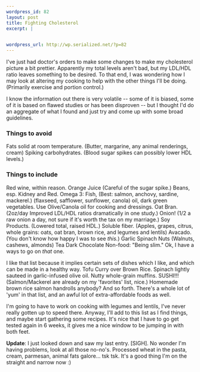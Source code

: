```yaml
--- 
wordpress_id: 82
layout: post
title: Fighting Cholesterol
excerpt: |
  

wordpress_url: http://wp.serialized.net/?p=82
---
```

I've just had doctor's orders to make some changes to make my cholesterol picture a bit prettier. Apparently my total levels aren't bad, but my LDL/HDL ratio leaves something to be desired. To that end, I was wondering how I may look at altering my cooking to help with the other things I'll be doing. (Primarily exercise and portion control.)

I know the information out there is very volatile -- some of it is biased, some of it is based on flawed studies or has been disproven -- but I thought I'd do an aggregate of what I found and just try and come up with some broad guidelines.

### Things to avoid
Fats solid at room temperature. (Butter, margarine, any animal renderings, cream)
Spiking carbohydrates. (Blood sugar spikes can possibly lower HDL levels.)

### Things to include
Red wine, within reason.
Orange Juice (Careful of the sugar spike.)
Beans, esp. Kidney and Red.
Omega 3: Fish, (Best: salmon, anchovy, sardine, mackerel.) (flaxseed, safflower, sunflower, canola) oil, dark green vegetables.
Use Olive/Canola oil for cooking and dressings.
Oat Bran. (2oz/day Improved LDL/HDL ratios dramatically in one study.)
Onion! (1/2 a raw onion a day, not sure if it's worth the tax on my marriage.)
Soy Products. (Lowered total, raised HDL.)
Soluble fiber. (Apples, grapes, citrus, whole grains: oats, oat bran, brown rice, and legumes and lentils)
Avacado. (You don't know how happy I was to see <i>this.</i>)
Garlic
Spinach
Nuts (Walnuts, cashews, almonds)
Tea
Dark Chocolate
Non-food: "Being slim." Ok, I have a ways to go on <i>that</i> one.

<p>I like that list because it implies certain sets of dishes which I like, and which can be made in a healthy way.
Tofu Curry over Brown Rice.
Spinach lightly sauteed in garlic-infused olive oil.
Nutty whole-grain muffins.
SUSHI!!! (Salmon/Mackerel are already on my 'favorites' list, nice.)
Homemade brown rice salmon handrolls anybody?
And so forth. There's a whole lot of 'yum' in that list, and an awful lot of extra-affordable foods as well.</p>

I'm going to have to work on cooking with legumes and lentils, I've never really gotten up to speed there. Anyway, I'll add to this list as I find things, and maybe start gathering some recipes. It's nice that I have to go get tested again in 6 weeks, it gives me a nice window to be jumping in with both feet.

**Update**: I just looked down and saw my last entry. [SIGH]. No wonder I'm having problems, look at all those no-no's. Processed wheat in the pasta, cream, parmesan, animal fats galore... tsk tsk. It's a good thing I'm on the straight and narrow now :)
